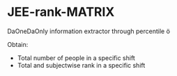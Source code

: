 # JEE-rank-MATRIX
DaOneDaOnly information extractor through percentile ö

Obtain:
- Total number of people in a specific shift
- Total and subjectwise rank in a specific shift
